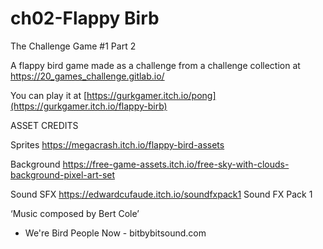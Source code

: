 # ch02-Flappy Birb
The Challenge Game #1 Part 2

A flappy bird game made as a challenge from a challenge collection at https://20_games_challenge.gitlab.io/ 

You can play it at [https://gurkgamer.itch.io/pong](https://gurkgamer.itch.io/flappy-birb)

ASSET CREDITS

Sprites
https://megacrash.itch.io/flappy-bird-assets

Background
https://free-game-assets.itch.io/free-sky-with-clouds-background-pixel-art-set

Sound SFX
https://edwardcufaude.itch.io/soundfxpack1
Sound FX Pack 1

‘Music composed by Bert Cole’
- We're Bird People Now -
bitbybitsound.com
